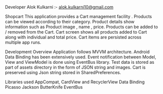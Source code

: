 Developer
Alok Kulkarni :- alok.kulkarni10@gmail.com

Shopcart
This application provides a Cart management facility .
Products can be viewed according to their category.
Product details show information such as Product image , name , price.
Products can be added to / removed from the Cart.
Cart screen shows all products added to Cart along with individual and total price.
Cart items are persisted across multiple app runs.

Development Overview
Application follows MVVM architecture.
Android Data Binding has been extensively used.
Event notification between Model, View and ViewModel is done using EventBus library.
Test data is stored as part of assets directory in the form of JSON string and images.
Cart is preserved using Json string stored in SharedPreferences.

Libraries used
AppCompat, CardView and RecyclerView
Data Binding
Picasso
Jackson
ButterKnife
EventBus

